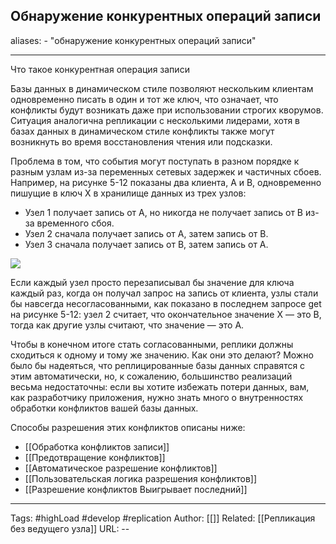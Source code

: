 ## Обнаружение конкурентных операций записи
aliases: 
	- "обнаружение конкурентных операций записи"

---

Что такое конкурентная операция записи

Базы данных в динамическом стиле позволяют нескольким клиентам одновременно писать в один и тот же ключ, что означает, что конфликты будут возникать даже при использовании строгих кворумов. Ситуация аналогична репликации с несколькими лидерами, хотя в базах данных в динамическом стиле конфликты также могут возникнуть во время восстановления чтения или подсказки.  
  
Проблема в том, что события могут поступать в разном порядке к разным узлам из-за переменных сетевых задержек и частичных сбоев. Например, на рисунке 5-12 показаны два клиента, A и B, одновременно пишущие в ключ X в хранилище данных из трех узлов:  
  

- Узел 1 получает запись от A, но никогда не получает запись от B из-за временного сбоя.
- Узел 2 сначала получает запись от A, затем запись от B.
- Узел 3 сначала получает запись от B, затем запись от A.

![](https://optim.tildacdn.com/tild6432-6337-4466-b134-323739386164/-/resize/960x/-/format/webp/__2023-10-25__102702.png)

Если каждый узел просто перезаписывал бы значение для ключа каждый раз, когда он получал запрос на запись от клиента, узлы стали бы навсегда несогласованными, как показано в последнем запросе get на рисунке 5-12: узел 2 считает, что окончательное значение X — это B, тогда как другие узлы считают, что значение — это A.  
  
Чтобы в конечном итоге стать согласованными, реплики должны сходиться к одному и тому же значению. Как они это делают? Можно было бы надеяться, что реплицированные базы данных справятся с этим автоматически, но, к сожалению, большинство реализаций весьма недостаточны: если вы хотите избежать потери данных, вам, как разработчику приложения, нужно знать много о внутренностях обработки конфликтов вашей базы данных.

Способы разрешения этих конфликтов описаны ниже:
- [[Обработка конфликтов записи]]
- [[Предотвращение конфликтов]]
- [[Автоматическое разрешение конфликтов]]
- [[Пользовательская логика разрешения конфликтов]]
- [[Разрешение конфликтов Выигрывает последний]]

---
Tags: #highLoad #develop #replication
Author: [[]]
Related: [[Репликация без ведущего узла]]
URL: -- 